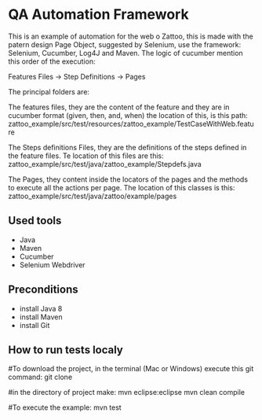 # QA Automation Framework

This is an example of automation for the web o Zattoo, this is made with the patern design Page Object, suggested by Selenium, use the framework: Selenium, Cucumber, Log4J and Maven. The logic of cucumber mention this order of the execution:

Features Files -> Step Definitions -> Pages 

The principal folders are:

The features files, they are the content of the feature and they are in cucumber format (given, then, and,  when) the location of this, is this path:
zattoo_example/src/test/resources/zattoo_example/TestCaseWithWeb.feature

The Steps definitions Files, they are the definitions of the steps defined in the feature files. Te location of this files are this:
zattoo_example/src/test/java/zattoo_example/Stepdefs.java

The Pages, they content inside the locators of the pages and the methods to execute all the actions per page. The location of this classes is this: 
zattoo_example/src/test/java/zattoo/example/pages


## Used tools
 - Java
 - Maven
 - Cucumber
 - Selenium Webdriver

## Preconditions
- install Java 8
- install Maven
- install Git

## How to run tests localy

#To download the project, in the terminal (Mac or Windows) execute this git command:
git clone 

#in the directory of project make:
mvn eclipse:eclipse
mvn clean compile

#To execute the example:
mvn test

